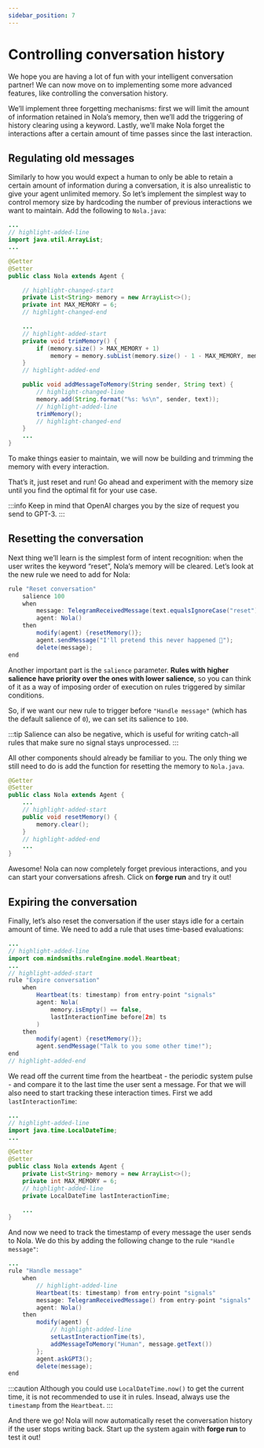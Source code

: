 ```yaml
---
sidebar_position: 7
---
```


# Controlling conversation history

We hope you are having a lot of fun with your intelligent conversation partner!
We can now move on to implementing some more advanced features, like controlling the conversation history.


We’ll implement three forgetting mechanisms: first we will limit the amount of information retained in Nola’s memory,
then we’ll add the triggering of history clearing using a keyword.
Lastly, we’ll make Nola forget the interactions after a certain amount of time passes since the last interaction.


## Regulating old messages

Similarly to how you would expect a human to only be able to retain a certain amount of information during a conversation,
it is also unrealistic to give your agent unlimited memory.
So let’s implement the simplest way to control memory size by hardcoding the number of previous interactions we want to maintain.
Add the following to ```Nola.java```:

```java title="models/agents/Nola.java"
...
// highlight-added-line
import java.util.ArrayList;
...

@Getter
@Setter
public class Nola extends Agent {

    // highlight-changed-start
    private List<String> memory = new ArrayList<>();
    private int MAX_MEMORY = 6;
    // highlight-changed-end

    ...
    // highlight-added-start
    private void trimMemory() {
        if (memory.size() > MAX_MEMORY + 1)
            memory = memory.subList(memory.size() - 1 - MAX_MEMORY, memory.size());
    }
    // highlight-added-end

    public void addMessageToMemory(String sender, String text) {
        // highlight-changed-line
        memory.add(String.format("%s: %s\n", sender, text));
        // highlight-added-line
        trimMemory();
        // highlight-changed-end
    }
    ...
}
```

To make things easier to maintain, we will now be building and trimming the memory with every interaction.


That’s it, just reset and run! Go ahead and experiment with the memory size until you find the optimal fit for your use case.


:::info
Keep in mind that OpenAI charges you by the size of request you send to GPT-3.
:::

## Resetting the conversation

Next thing we’ll learn is the simplest form of intent recognition: when the user writes the keyword “reset”, Nola’s memory will be cleared.
Let’s look at the new rule we need to add for Nola:

```java title="rules/nola/Conversation.drl"
rule "Reset conversation"
    salience 100
    when
        message: TelegramReceivedMessage(text.equalsIgnoreCase("reset")) from entry-point "signals"
        agent: Nola()
    then
        modify(agent) {resetMemory()};
        agent.sendMessage("I'll pretend this never happened 🤫");
        delete(message);
end
```

Another important part is the ```salience``` parameter. **Rules with higher salience have priority over the ones with lower salience**,
so you can think of it as a way of imposing order of execution on rules triggered by similar conditions. 

So, if we want our new rule to trigger before ```"Handle message"``` (which has the default salience of ``0``), we can set its salience to ``100``. 

:::tip
Salience can also be negative, which is useful for writing catch-all rules that make sure no signal stays unprocessed.
:::

All other components should already be familiar to you.
The only thing we still need to do is add the function for resetting the memory to ```Nola.java```.

```java title="models/agents/Nola.java"
@Getter
@Setter
public class Nola extends Agent {
    ...
    // highlight-added-start
    public void resetMemory() {
        memory.clear();
    }
    // highlight-added-end
    ...
}
```

Awesome! Nola can now completely forget previous interactions, and you can start your conversations afresh.
Click on **forge run** and try it out!


## Expiring the conversation

Finally, let’s also reset the conversation if the user stays idle for a certain amount of time.
We need to add a rule that uses time-based evaluations:

```java title="rules/nola/Conversation.drl"
...
// highlight-added-line
import com.mindsmiths.ruleEngine.model.Heartbeat;
...
// highlight-added-start
rule "Expire conversation"
    when
        Heartbeat(ts: timestamp) from entry-point "signals"
        agent: Nola(
            memory.isEmpty() == false,
            lastInteractionTime before[2m] ts
        )
    then
        modify(agent) {resetMemory()};
        agent.sendMessage("Talk to you some other time!");
end
// highlight-added-end
```

We read off the current time from the heartbeat - the periodic system pulse - and compare it to the last time the user sent a message.
For that we will also need to start tracking these interaction times. First we add `lastInteractionTime`:

```java title="models/agents/Nola.java"
...
// highlight-added-line
import java.time.LocalDateTime;
...

@Getter
@Setter
public class Nola extends Agent {
    private List<String> memory = new ArrayList<>();
    private int MAX_MEMORY = 6;
    // highlight-added-line
    private LocalDateTime lastInteractionTime;

    ...
}
```

And now we need to track the timestamp of every message the user sends to Nola.
We do this by adding the following change to the rule ```"Handle message"```:

```java title="rules/nola/Conversation.drl"
...
rule "Handle message"
    when
        // highlight-added-line
        Heartbeat(ts: timestamp) from entry-point "signals"
        message: TelegramReceivedMessage() from entry-point "signals"
        agent: Nola()
    then
        modify(agent) {
            // highlight-added-line
            setLastInteractionTime(ts),
            addMessageToMemory("Human", message.getText())
        };
        agent.askGPT3();
        delete(message);
end
```

:::caution
Although you could use `LocalDateTime.now()` to get the current time, it is not recommended to use it in rules.
Insead, always use the `timestamp` from the `Heartbeat`.
:::

And there we go! Nola will now automatically reset the conversation history if the user stops writing back.
Start up the system again with **forge run** to test it out!
